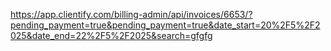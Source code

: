 https://app.clientify.com/billing-admin/api/invoices/6653/?pending_payment=true&pending_payment=true&date_start=20%2F5%2F2025&date_end=22%2F5%2F2025&search=gfgfg
